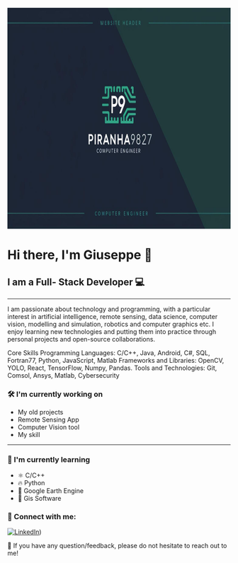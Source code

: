<p align="center">
  <img src="Logo.jpg" alt="GCR Logo"  width="1100" height="500">
</p>

<p align="center">
  <h1>Hi there, I'm Giuseppe 👋</h1>
</p>



## I am a Full- Stack Developer 💻 
---
I am passionate about technology and programming, with a particular interest in artificial intelligence, remote sensing, data science, computer vision, modelling and simulation, robotics and computer graphics etc. I enjoy learning new technologies and putting them into practice through personal projects and open-source collaborations.

Core Skills
Programming Languages: C/C++, Java, Android, C#, SQL, Fortran77, Python, JavaScript, Matlab
Frameworks and Libraries: OpenCV, YOLO, React, TensorFlow, Numpy, Pandas. 
Tools and Technologies: Git, Comsol, Ansys, Matlab, Cybersecurity

### 🛠️ I'm currently working on

- My old projects  
- Remote Sensing App   
- Computer Vision tool
- My skill

---

### 🌱 I'm currently learning

- ⚛️ C/C++
- 🔥 Python  
- 🧠 Google Earth Engine  
- 💅 Gis Software

### 🤝 Connect with me:

[![LinkedIn](https://img.shields.io/badge/LinkedIn-blue?style=for-the-badge&logo=linkedin)](https://it.linkedin.com/in/ciro-giuseppe-riccardi-73b421305?))  

💬 If you have any question/feedback, please do not hesitate to reach out to me!

